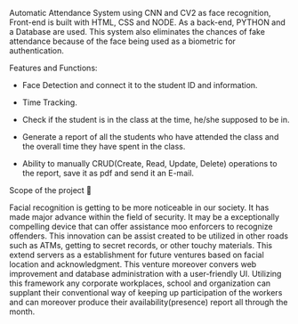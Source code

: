 Automatic Attendance System using CNN and CV2 as face recognition, Front-end is built with HTML, CSS and NODE. As a back-end, PYTHON and a Database are used. This system also eliminates the chances of fake attendance because of the face being used as a biometric for authentication.

Features and Functions:
- Face Detection and connect it to the student ID and information.​

- Time Tracking.​

- Check if the student is in the class at the time, he/she supposed to be in.​

- Generate a report of all the students who have attended the class and the overall time they have spent in the class.​

- Ability to manually CRUD(Create, Read, Update, Delete) operations to the report, save it as pdf and send it an E-mail.

Scope of the project 🚀

Facial recognition is getting to be more noticeable in our society. It has made major advance within the field of security. It may be a exceptionally compelling device that can offer assistance moo enforcers to recognize offenders. This innovation can be assist created to be utilized in other roads such as ATMs, getting to secret records, or other touchy materials. This extend servers as a establishment for future ventures based on facial location and acknowledgment. This venture moreover convers web improvement and database administration with a user-friendly UI. Utilizing this framework any corporate workplaces, school and organization can supplant their conventional way of keeping up participation of the workers and can moreover produce their availability(presence) report all through the month. 
